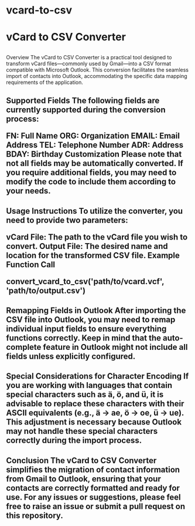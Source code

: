 # vcard-to-csv
<h1>vCard to CSV Converter
<h2></h2>Overview
The vCard to CSV Converter is a practical tool designed to transform vCard files—commonly used by Gmail—into a CSV format compatible with Microsoft Outlook. This conversion facilitates the seamless import of contacts into Outlook, accommodating the specific data mapping requirements of the application.

<h2>Supported Fields
The following fields are currently supported during the conversion process:

FN: Full Name
ORG: Organization
EMAIL: Email Address
TEL: Telephone Number
ADR: Address
BDAY: Birthday
Customization
Please note that not all fields may be automatically converted. If you require additional fields, you may need to modify the code to include them according to your needs.

<h2>Usage Instructions
To utilize the converter, you need to provide two parameters:

vCard File: The path to the vCard file you wish to convert.
Output File: The desired name and location for the transformed CSV file.
Example Function Call

convert_vcard_to_csv('path/to/vcard.vcf', 'path/to/output.csv')

<h2>Remapping Fields in Outlook
After importing the CSV file into Outlook, you may need to remap individual input fields to ensure everything functions correctly. Keep in mind that the auto-complete feature in Outlook might not include all fields unless explicitly configured.

<h2>Special Considerations for Character Encoding
If you are working with languages that contain special characters such as ä, ö, and ü, it is advisable to replace these characters with their ASCII equivalents (e.g., ä → ae, ö → oe, ü → ue). This adjustment is necessary because Outlook may not handle these special characters correctly during the import process.

<h2>Conclusion
The vCard to CSV Converter simplifies the migration of contact information from Gmail to Outlook, ensuring that your contacts are correctly formatted and ready for use. For any issues or suggestions, please feel free to raise an issue or submit a pull request on this repository.
